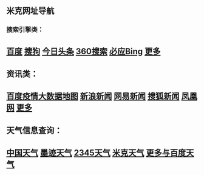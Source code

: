 ## 米克网址导航
### 搜索引擎类：  
## [百度](https://baidu.com/) [搜狗](https://www.sogou.com/) [今日头条](https://www.toutiao.com/) [360搜索](https://so.com/) [必应Bing](https://cn.bing.com/) [更多](https://cn.bing.com/search?q=%E6%90%9C%E7%B4%A2%E5%BC%95%E6%93%8E&qs=n&form=QBRE&sp=-1&pq=%E6%90%9C%E7%B4%A2%E5%BC%95%E6%93%8E&sc=8-4&sk=&cvid=7B603BFD8DD24D6690100A09694C2D96)   
## 资讯类：  
## [百度疫情大数据地图](https://voice.baidu.com/act/newpneumonia/newpneumonia?) [新浪新闻](https://news.sina.com.cn/) [网易新闻](https://news.163.com/) [搜狐新闻](https://news.sohu.com/) [凤凰网](https://www.ifeng.com/) [更多](https://cn.bing.com/search?q=%E6%96%B0%E9%97%BB&qs=n&form=QBRE&sp=-1&pq=%E3%80%81%E6%96%B0%E9%97%BB&sc=0-3&sk=&cvid=66A16ABC3C384FF68A4218371A9A1098)   
## 天气信息查询：  
## [中国天气](http://www.weather.com.cn/) [墨迹天气](https://www.moji.com/) [2345天气](https://tianqi.2345.com/) [米克天气](http://mctra.top/wed/w/w.htm) [更多与百度天气](https://www.baidu.com/s?ie=utf-8&f=8&rsv_bp=1&rsv_idx=1&tn=62095104_43_oem_dg&wd=%E5%A4%A9%E6%B0%94&fenlei=256&rsv_pq=a1a9fb8a00083994&rsv_t=a706cHYQH%2FhiRvu22%2Bc1I2EmknJ97Deixyq63a%2FAHSIyIuW8AlUTSVsusXAwXALSJnk%2BpIGV%2BR4g&rqlang=cn&rsv_enter=1&rsv_dl=tb&rsv_sug3=7&rsv_sug2=0&rsv_btype=i&inputT=1029&rsv_sug4=1030)    
